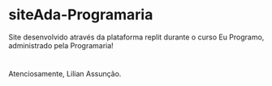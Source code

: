 # siteAda-Programaria

<p> Site desenvolvido através da plataforma replit durante o curso Eu Programo, administrado pela Programaria!</p>

#

<p> Atenciosamente, Lilian Assunção. </p>
